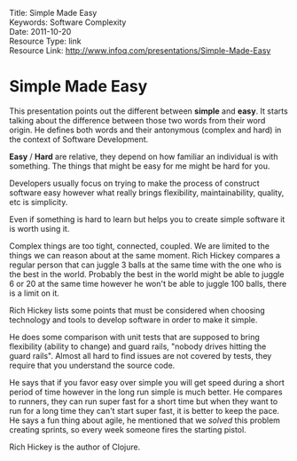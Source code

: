 Title: Simple Made Easy  
Keywords: Software Complexity  
Date: 2011-10-20  
Resource Type: link  
Resource Link: http://www.infoq.com/presentations/Simple-Made-Easy  

# Simple Made Easy

This presentation points out the different between **simple** and **easy**. It starts talking about the difference between those two words from their word origin. He defines both words and their antonymous (complex and hard) in the context of Software Development.

**Easy** / **Hard** are relative, they depend on how familiar an individual is with something. The things that might be easy for me might be hard for you.

Developers usually focus on trying to make the process of construct software easy however what really brings flexibility, maintainability, quality, etc is simplicity.

Even if something is hard to learn but helps you to create simple software it is worth using it.

Complex things are too tight, connected, coupled. We are limited to the things we can reason about at the same moment. Rich Hickey compares a regular person that can juggle 3 balls at the same time with the one who is the best in the world. Probably the best in the world might be able to juggle 6 or 20 at the same time however he won't be able to juggle 100 balls, there is a limit on it.

Rich Hickey lists some points that must be considered when choosing technology and tools to develop software in order to make it simple.

He does some comparison with unit tests that are supposed to bring flexibility (ability to change) and guard rails, "nobody drives hitting the guard rails". Almost all hard to find issues are not covered by tests, they require that you understand the source code.

He says that if you favor easy over simple you will get speed during a short period of time however in the long run simple is much better. He compares to runners, they can run super fast for a short time but when they want to run for a long time they can't start super fast, it is better to keep the pace. He says a fun thing about agile, he mentioned that we *solved* this problem creating sprints, so every week someone fires the starting pistol.

Rich Hickey is the author of Clojure.
